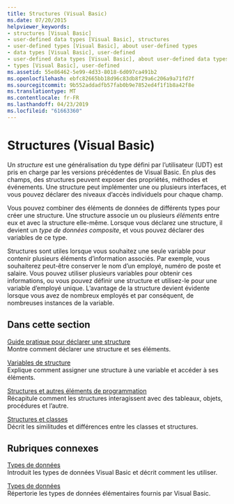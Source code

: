 ```yaml
---
title: Structures (Visual Basic)
ms.date: 07/20/2015
helpviewer_keywords:
- structures [Visual Basic]
- user-defined data types [Visual Basic], structures
- user-defined types [Visual Basic], about user-defined types
- data types [Visual Basic], user-defined
- user-defined data types [Visual Basic], about user-defined data types
- types [Visual Basic], user-defined
ms.assetid: 55e86462-5e99-4d33-8018-6d097ca491b2
ms.openlocfilehash: ebfc82665bb18d96c83db8f29a6c206a9a71fd7f
ms.sourcegitcommit: 9b552addadfb57fab0b9e7852ed4f1f1b8a42f8e
ms.translationtype: MT
ms.contentlocale: fr-FR
ms.lasthandoff: 04/23/2019
ms.locfileid: "61663360"
---
```

# <a name="structures-visual-basic"></a>Structures (Visual Basic)
Un *structure* est une généralisation du type défini par l’utilisateur (UDT) est pris en charge par les versions précédentes de Visual Basic. En plus des champs, des structures peuvent exposer des propriétés, méthodes et événements. Une structure peut implémenter une ou plusieurs interfaces, et vous pouvez déclarer des niveaux d’accès individuels pour chaque champ.  
  
 Vous pouvez combiner des éléments de données de différents types pour créer une structure. Une structure associe un ou plusieurs *éléments* entre eux et avec la structure elle-même. Lorsque vous déclarez une structure, il devient un *type de données composite*, et vous pouvez déclarer des variables de ce type.  
  
 Structures sont utiles lorsque vous souhaitez une seule variable pour contenir plusieurs éléments d’information associés. Par exemple, vous souhaiterez peut-être conserver le nom d’un employé, numéro de poste et salaire. Vous pouvez utiliser plusieurs variables pour obtenir ces informations, ou vous pouvez définir une structure et utilisez-le pour une variable d’employé unique. L’avantage de la structure devient évidente lorsque vous avez de nombreux employés et par conséquent, de nombreuses instances de la variable.  
  
## <a name="in-this-section"></a>Dans cette section  
 [Guide pratique pour déclarer une structure](../../../../visual-basic/programming-guide/language-features/data-types/how-to-declare-a-structure.md)  
 Montre comment déclarer une structure et ses éléments.  
  
 [Variables de structure](../../../../visual-basic/programming-guide/language-features/data-types/structure-variables.md)  
 Explique comment assigner une structure à une variable et accéder à ses éléments.  
  
 [Structures et autres éléments de programmation](../../../../visual-basic/programming-guide/language-features/data-types/structures-and-other-programming-elements.md)  
 Récapitule comment les structures interagissent avec des tableaux, objets, procédures et l’autre.  
  
 [Structures et classes](../../../../visual-basic/programming-guide/language-features/data-types/structures-and-classes.md)  
 Décrit les similitudes et différences entre les classes et structures.  
  
## <a name="related-sections"></a>Rubriques connexes  
 [Types de données](../../../../visual-basic/programming-guide/language-features/data-types/index.md)  
 Introduit les types de données Visual Basic et décrit comment les utiliser.  
  
 [Types de données](../../../../visual-basic/language-reference/data-types/index.md)  
 Répertorie les types de données élémentaires fournis par Visual Basic.
